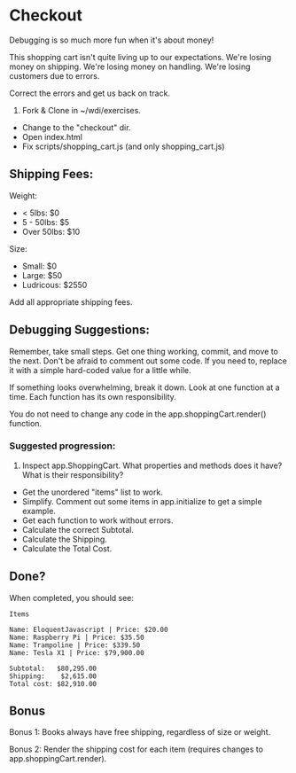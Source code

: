 # Checkout

Debugging is so much more fun when it's about money!

This shopping cart isn't quite living up to our expectations. We're losing money on shipping.  We're losing money on handling.  We're losing customers due to errors.

Correct the errors and get us back on track.

1. Fork & Clone in ~/wdi/exercises.
- Change to the "checkout" dir.
- Open index.html
- Fix scripts/shopping_cart.js (and only shopping_cart.js)

## Shipping Fees:

Weight:
- < 5lbs:     $0
- 5 - 50lbs:  $5
- Over 50lbs: $10

Size:
- Small: $0
- Large: $50
- Ludricous: $2550

Add all appropriate shipping fees.

## Debugging Suggestions:

Remember, take small steps.  Get one thing working, commit, and move to the next.  Don't be afraid to comment out some code. If you need to, replace it with a simple hard-coded value for a little while.

If something looks overwhelming, break it down.  Look at one function at a time.  Each function has its own responsibility.


You do not need to change any code in the app.shoppingCart.render() function.  

### Suggested progression:

1. Inspect app.ShoppingCart.  What properties and methods does it have?  What is their responsibility?
- Get the unordered "items" list to work.
- Simplify.  Comment out some items in app.initialize to get a simple example.
- Get each function to work without errors.
- Calculate the correct Subtotal.
- Calculate the Shipping.
- Calculate the Total Cost.


## Done?

When completed, you should see:
```
Items

Name: EloquentJavascript | Price: $20.00
Name: Raspberry Pi | Price: $35.50
Name: Trampoline | Price: $339.50
Name: Tesla X1 | Price: $79,900.00

Subtotal:   $80,295.00
Shipping:    $2,615.00
Total cost: $82,910.00
```

## Bonus

Bonus 1: Books always have free shipping, regardless of size or weight.

Bonus 2: Render the shipping cost for each item (requires changes to app.shoppingCart.render).

